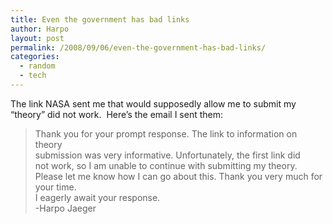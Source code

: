 ```yaml
---
title: Even the government has bad links
author: Harpo
layout: post
permalink: /2008/09/06/even-the-government-has-bad-links/
categories:
  - random
  - tech
---
```

The link NASA sent me that would supposedly allow me to submit my &#8220;theory&#8221; did not work.  Here&#8217;s the email I sent them:

> Thank you for your prompt response. The link to information on theory  
> submission was very informative. Unfortunately, the first link did  
> not work, so I am unable to continue with submitting my theory.  
> Please let me know how I can go about this. Thank you very much for  
> your time.  
> I eagerly await your response.  
> -Harpo Jaeger